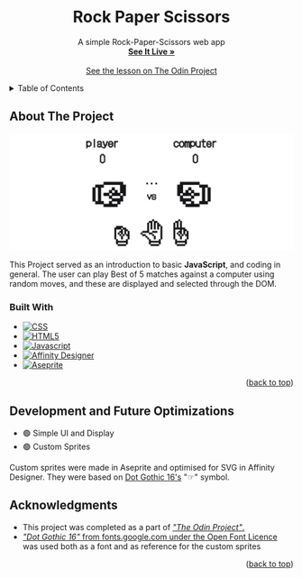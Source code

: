 <a name="readme-top"></a>

<br />
<h1 align="center">Rock Paper Scissors</h1>

  <p align="center">
    A simple Rock-Paper-Scissors web app
    <br />
    <a href="https://larrys-code.github.io/Rock-Paper-Scissors/"><strong>See It Live »</strong></a>
    <br />
    <br />
    <a href="https://www.theodinproject.com/lessons/foundations-rock-paper-scissors">See the lesson on The Odin Project</a>
  </p>
</div>



<!-- TABLE OF CONTENTS -->
<details>
  <summary>Table of Contents</summary>
  <ol>
    <li>
      <a href="#about-the-project">About The Project</a>
      <ul>
        <li><a href="#built-with">Built With</a></li>
      </ul>
    </li>
    <li><a href="#development-and-future-optimizations">Development and Future Optimizations</a></li>
    <li><a href="#acknowledgments">Acknowledgments</a></li>
  </ol>
</details>



<!-- ABOUT THE PROJECT -->
## About The Project

[![Product Name Screen Shot][product-screenshot]](https://larrys-code.github.io/Rock-Paper-Scissors/)

This Project served as an introduction to basic **JavaScript**, and coding in general. The user can play Best of 5 matches against a computer using random moves, and these are displayed and selected through the DOM.

### Built With

* [![CSS][CSS-logo]][CSS-url]
* [![HTML5][HTML5-logo]][HTML5-url]
* [![Javascript][Javascript-logo]][Javascript-url]
* [![Affinity Designer][Affinity-Designer-logo]][Affinity-url]
* [![Aseprite][Aseprite-logo]][Aseprite-url]

<p align="right">(<a href="#readme-top">back to top</a>)</p>

<!-- OPTIMIZATIONS -->
## Development and Future Optimizations

- :green_circle: Simple UI and Display
- :green_circle: Custom Sprites

Custom sprites were made in Aseprite and optimised for SVG in Affinity Designer. They were based on [Dot Gothic 16's](https://fonts.google.com/specimen/DotGothic16/glyphs) "☞" symbol.

<!-- ACKNOWLEDGMENTS -->
## Acknowledgments

* This project was completed as a part of [*"The Odin Project"*.](odin-url)
* [*"Dot Gothic 16"* from fonts.google.com under the Open Font Licence](https://fonts.google.com/specimen/DotGothic16) was used both as a font and as reference for the custom sprites

<p align="right">(<a href="#readme-top">back to top</a>)</p>



[product-screenshot]: ./Images/screenshot.png
[odin-url]: https://www.theodinproject.com/lessons/foundations-rock-paper-scissors

[Affinity-Designer-logo]: https://img.shields.io/badge/affinity_designer-1B72BE?style=for-the-badge&logo=affinitydesigner&logoColor=white
[Affinity-url]: https://affinity.serif.com/en-gb/designer/?gclid=CjwKCAjwo7iiBhAEEiwAsIxQEZ06Jca1I8wHZ7eUqNxj-TV4fnITQCowHyJq1BVP35zp_gh-rlgD_xoCLbQQAvD_BwE

[Aseprite-logo]: https://img.shields.io/badge/Aseprite-7D929E?style=for-the-badge&logo=aseprite&logoColor=white
[Aseprite-url]: https://aseprite.com/

[CSS-logo]: https://img.shields.io/badge/CSS%20-%231572B6.svg?style=for-the-badge&logo=css3&logoColor=white
[CSS-url]: https://www.w3.org/Style/CSS/#specs

[HTML5-logo]: https://img.shields.io/badge/HTML5%20-%23E34F26.svg?style=for-the-badge&logo=html5&logoColor=white
[HTML5-url]: https://html.spec.whatwg.org/

[Javascript-logo]: https://img.shields.io/static/v1?style=for-the-badge&message=JavaScript&color=222222&logo=JavaScript&logoColor=F7DF1E&label=
[Javascript-url]: https://www.ecma-international.org/publications-and-standards/standards/ecma-262/
